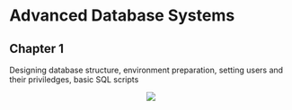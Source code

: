 # Advanced Database Systems
## Chapter 1
Designing database structure, environment preparation, setting users and their priviledges, basic SQL scripts

<p align="center">
<img src="https://user-images.githubusercontent.com/80395610/142781971-f66966a9-db18-4164-8cc8-dfb12c962289.JPG" >
</p>
